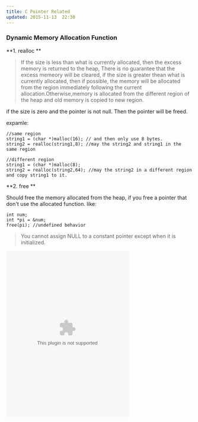```yaml
---
title: C Pointer Related
updated: 2015-11-13  22:30
---
```


### Dynamic Memory Allocation Function

**1. realloc **

> If the size is less than what is currently allocated, then the excess memory is returned to the heap, There is no guarantee that the excess memeory will be cleared, if the size is greater thean what is currently allocated, then if possible, the memory will be allocated from the region immediately following the current allocation.Otherwise,memory is allocated from the different region of the heap and old memory is copied to new region.

if the size is zero and the pointer is not null. Then the pointer will be freed.

expamle:
	
	//same region
	string1 = (char *)malloc(16); // and then only use 8 bytes.
	string2 = realloc(string1,8); //may the string2 and string1 in the same region

	//different region
	string1 = (char *)malloc(8);
	string2 = realloc(string2,64); //may the string2 in a different region and copy string1 to it.


**2. free **

Should free the memory allocated from the heap, if you free a pointer that don't use the allocated function. like:

	int num;
	int *pi = &num;
	free(pi); //undefined behavior

> You cannot assign NULL to a constant pointer except when it is initialized.




<embed src="http://music.163.com/style/swf/widget.swf?sid=125909811&type=0&auto=0&width=310&height=430" width="330" height="450"  allowNetworking="all">

